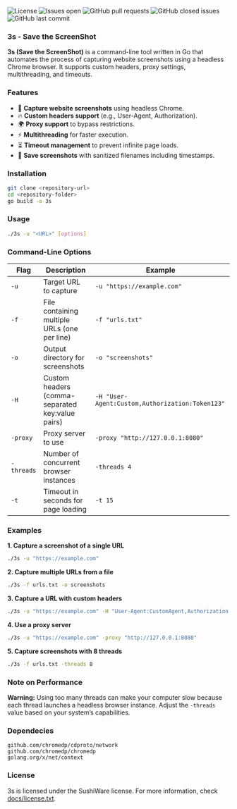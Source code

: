 ![License](https://img.shields.io/badge/license-sushiware-red)
![Issues open](https://img.shields.io/github/issues/crashbrz/3s)
![GitHub pull requests](https://img.shields.io/github/issues-pr-raw/crashbrz/3s)
![GitHub closed issues](https://img.shields.io/github/issues-closed-raw/crashbrz/3s)
![GitHub last commit](https://img.shields.io/github/last-commit/crashbrz/3s)

### 3s - Save the ScreenShot ###

**3s (Save the ScreenShot)** is a command-line tool written in Go that automates the process of capturing website screenshots using a headless Chrome browser. It supports custom headers, proxy settings, multithreading, and timeouts.

### Features ###
- 🚀 **Capture website screenshots** using headless Chrome.
- 🔥 **Custom headers support** (e.g., User-Agent, Authorization).
- 🌍 **Proxy support** to bypass restrictions.
- ⚡ **Multithreading** for faster execution.
- ⏳ **Timeout management** to prevent infinite page loads.
- 📁 **Save screenshots** with sanitized filenames including timestamps.

### Installation ###
```bash
git clone <repository-url>
cd <repository-folder>
go build -o 3s
```

### Usage ###
```bash
./3s -u "<URL>" [options]
```

### Command-Line Options ###
| Flag | Description | Example |
|------|-------------|---------|
| `-u` | Target URL to capture | `-u "https://example.com"` |
| `-f` | File containing multiple URLs (one per line) | `-f "urls.txt"` |
| `-o` | Output directory for screenshots | `-o "screenshots"` |
| `-H` | Custom headers (comma-separated key:value pairs) | `-H "User-Agent:Custom,Authorization:Token123"` |
| `-proxy` | Proxy server to use | `-proxy "http://127.0.0.1:8080"` |
| `-threads` | Number of concurrent browser instances | `-threads 4` |
| `-t` | Timeout in seconds for page loading | `-t 15` |

### Examples ###

**1. Capture a screenshot of a single URL**
```bash
./3s -u "https://example.com"
```

**2. Capture multiple URLs from a file**
```bash
./3s -f urls.txt -o screenshots
```

**3. Capture a URL with custom headers**
```bash
./3s -u "https://example.com" -H "User-Agent:CustomAgent,Authorization:Bearer 123"
```

**4. Use a proxy server**
```bash
./3s -u "https://example.com" -proxy "http://127.0.0.1:8080"
```

**5. Capture screenshots with 8 threads**
```bash
./3s -f urls.txt -threads 8
```

### Note on Performance ###
**Warning:** Using too many threads can make your computer slow because each thread launches a headless browser instance. Adjust the `-threads` value based on your system’s capabilities.

### Dependecies ###
	github.com/chromedp/cdproto/network
	github.com/chromedp/chromedp
	golang.org/x/net/context

### License ###
3s is licensed under the SushiWare license. For more information, check [docs/license.txt](docs/license.txt).

